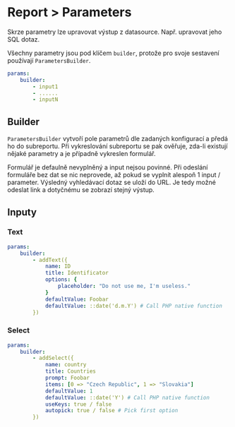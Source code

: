 # Report > Parameters

Skrze parametry lze upravovat výstup z datasource. Např. upravovat jeho SQL dotaz.

Všechny parametry jsou pod klíčem `builder`, protože pro svoje sestavení používají 
`ParametersBuilder`.

```yaml
params:
	builder:
        - input1
        - ......
        - inputN
```

## Builder

`ParametersBuilder` vytvoří pole parametrů dle zadaných konfigurací a předá ho do subreportu.
Při vykreslování subreportu se pak ověřuje, zda-li existují nějaké parametry a je případně
vykreslen formulář.

Formulář je defaulně nevyplněný a input nejsou povinné. Při odeslání formuláře bez dat se nic neprovede,
až pokud se vyplnít alespoň 1 input / parameter. Výsledný vyhledávací dotaz se uloží do URL. Je tedy možné
odeslat link a dotyčnému se zobrazí stejný výstup.

## Inputy

### Text

```yaml
params:
	builder:
        - addText({
            name: ID
            title: Identificator
            options: {
                placeholder: "Do not use me, I'm useless."
            }
            defaultValue: Foobar
            defaultValue: ::date('d.m.Y') # Call PHP native function
        })
```

### Select

```yaml
params:
	builder:
        - addSelect({
            name: country
            title: Countries
            prompt: Foobar
            items: [0 => "Czech Republic", 1 => "Slovakia"]
            defaultValue: 1
            defaultValue: ::date('Y') # Call PHP native function
            useKeys: true / false
            autopick: true / false # Pick first option
        })
```
